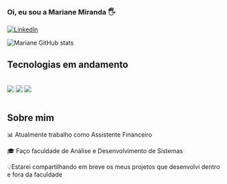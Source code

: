 
### Oi, eu sou a Mariane Miranda 🖐️

[![LinkedIn](https://img.shields.io/badge/LinkedIn-0077B5?style=for-the-badge&logo=linkedin&logoColor=white)](https://www.linkedin.com/in/mariane-miranda-b842a91aa/)

![Mariane GitHub stats](https://github-readme-stats.vercel.app/api?username=mariane&show_icons=true&theme=radical)

## Tecnologias em andamento

<div style="display: inline_block"><br/>
<img align="center" alt"Html5" src="https://img.shields.io/badge/HTML5-E34F26?style=for-the-badge&logo=html5&logoColor=white" />
<img align="center" alt"Html5" src="https://img.shields.io/badge/CSS3-1572B6?style=for-the-badge&logo=css3&logoColor=white" />
 <img align="center" alt"Html5" src="https://img.shields.io/badge/Java-ED8B00?style=for-the-badge&logo=openjdk&logoColor=white" />
</div><br/>

## Sobre mim
📊 Atualmente trabalho como Assistente Financeiro

🎓 Faço faculdade de Análise e Desenvolvimento de Sistemas

💡Estarei compartilhando em breve os meus projetos que desenvolvi dentro e fora da faculdade
